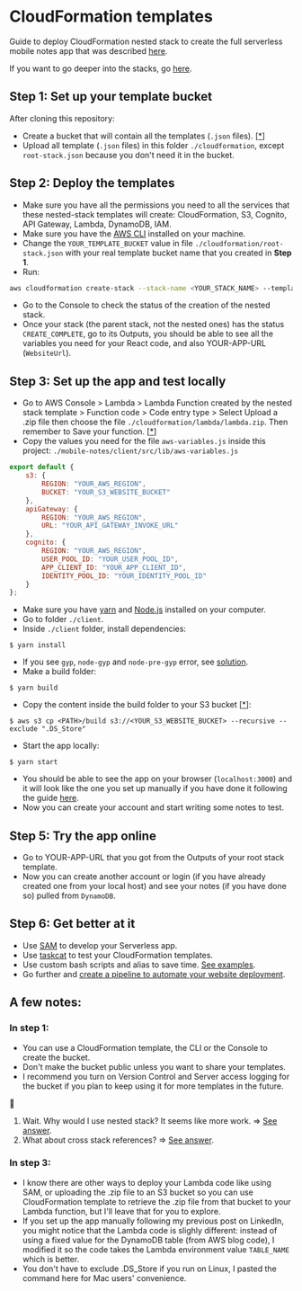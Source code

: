 # CloudFormation templates

Guide to deploy CloudFormation nested stack to create the full serverless mobile notes app that was described [here](../README.md).

If you want to go deeper into the stacks, go [here](../docs/full-explanation.md).

## Step 1: Set up your template bucket
After cloning this repository:
- Create a bucket that will contain all the templates (`.json` files). [[*](#in-step-1)]
- Upload all template (`.json` files) in this folder `./cloudformation`, except `root-stack.json` because you don't need it in the bucket.

## Step 2: Deploy the templates
- Make sure you have all the permissions you need to all the services that these nested-stack templates will create: CloudFormation, S3, Cognito, API Gateway, Lambda, DynamoDB, IAM.
- Make sure you have the [AWS CLI](https://docs.aws.amazon.com/cli/latest/userguide/cli-chap-install.html) installed on your machine.
- Change the `YOUR_TEMPLATE_BUCKET` value in file `./cloudformation/root-stack.json` with your real template bucket name that you created in **Step 1**.
- Run:
```bash
aws cloudformation create-stack --stack-name <YOUR_STACK_NAME> --template-body file://<PATH_TO_THE_ROOT_STACK_TEMPLATE>/root-stack.json --capabilities CAPABILITY_IAM
```
- Go to the Console to check the status of the creation of the nested stack.
- Once your stack (the parent stack, not the nested ones) has the status `CREATE_COMPLETE`, go to its Outputs, you should be able to see all the variables you need for your React code, and also YOUR-APP-URL (`WebsiteUrl`).

## Step 3: Set up the app and test locally
- Go to AWS Console > Lambda > Lambda Function created by the nested stack template > Function code > Code entry type > Select Upload a .zip file then choose the file `./cloudformation/lambda/lambda.zip`. Then remember to Save your function. [[*](#in-step-3)]
- Copy the values you need for the file `aws-variables.js` inside this project: `./mobile-notes/client/src/lib/aws-variables.js`
```javascript
export default {
    s3: {
        REGION: "YOUR_AWS_REGION",
        BUCKET: "YOUR_S3_WEBSITE_BUCKET"
    },
    apiGateway: {
        REGION: "YOUR_AWS_REGION",
        URL: "YOUR_API_GATEWAY_INVOKE_URL"
    },
    cognito: {
        REGION: "YOUR_AWS_REGION",
        USER_POOL_ID: "YOUR_USER_POOL_ID",
        APP_CLIENT_ID: "YOUR_APP_CLIENT_ID",
        IDENTITY_POOL_ID: "YOUR_IDENTITY_POOL_ID"
    }
};
```
- Make sure you have [yarn](https://yarnpkg.com/lang/en/docs/cli/install/) and [Node.js](https://nodejs.org/en/download/package-manager/) installed on your computer. 
- Go to folder `./client`.
- Inside `./client` folder, install dependencies:
```
$ yarn install
```
- If you see `gyp`, `node-gyp` and `node-pre-gyp` error, see [solution](../docs/err/grpc.md).
- Make a build folder:
```
$ yarn build
```
- Copy the content inside the build folder to your S3 bucket [[*](#in-step-3)]:
```
$ aws s3 cp <PATH>/build s3://<YOUR_S3_WEBSITE_BUCKET> --recursive --exclude ".DS_Store"
```
- Start the app locally:
```
$ yarn start
```
- You should be able to see the app on your browser (`localhost:3000`) and it will look like the one you set up manually if you have done it following the guide [here](../README.md).
- Now you can create your account and start writing some notes to test.

## Step 5: Try the app online
- Go to YOUR-APP-URL that you got from the Outputs of your root stack template. 
- Now you can create another account or login (if you have already created one from your local host) and see your notes (if you have done so) pulled from `DynamoDB`.

## Step 6: Get better at it
- Use [SAM](https://docs.aws.amazon.com/serverless-application-model/latest/developerguide/what-is-sam.html) to develop your Serverless app.
- Use [taskcat](https://github.com/aws-quickstart/taskcat) to test your CloudFormation templates.
- Use custom bash scripts and alias to save time. [See examples](../docs/bash-functions.md).
- Go further and [create a pipeline to automate your website deployment](https://www.linkedin.com/pulse/provision-your-pipeline-automate-static-site-aws-viet-nguyen/).

## A few notes:

### In step 1:
- You can use a CloudFormation template, the CLI or the Console to create the bucket.
- Don't make the bucket public unless you want to share your templates.
- I recommend you turn on Version Control and Server access logging for the bucket if you plan to keep using it for more templates in the future.

:thinking:
1. Wait. Why would I use nested stack? It seems like more work. => [See answer](../docs/why-nested-stack.md).
1. What about cross stack references? => [See answer](../docs/why-cross-stack.md).

### In step 3:
- I know there are other ways to deploy your Lambda code like using SAM, or uploading the .zip file to an S3 bucket so you can use CloudFormation template to retrieve the .zip file from that bucket to your Lambda function, but I'll leave that for you to explore.
- If you set up the app manually following my previous post on LinkedIn, you might notice that the Lambda code is slighly different: instead of using a fixed value for the DynamoDB table (from AWS blog code), I modified it so the code takes the Lambda environment value `TABLE_NAME` which is better.
- You don't have to exclude .DS_Store if you run on Linux, I pasted the command here for Mac users' convenience.